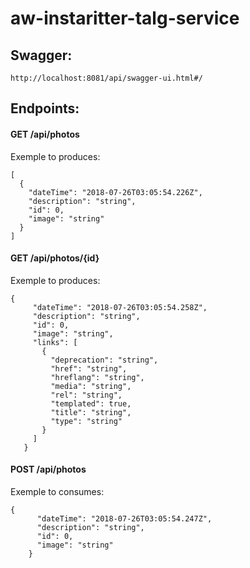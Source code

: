 # aw-instaritter-talg-service


## Swagger: 

``` http://localhost:8081/api/swagger-ui.html#/ ```

## Endpoints:

#### GET /api/photos

Exemple to produces:

``` 
[
  {
    "dateTime": "2018-07-26T03:05:54.226Z",
    "description": "string",
    "id": 0,
    "image": "string"
  }
] 

```

#### GET /api/photos/{id}

Exemple to produces:

```
{
     "dateTime": "2018-07-26T03:05:54.258Z",
     "description": "string",
     "id": 0,
     "image": "string",
     "links": [
       {
         "deprecation": "string",
         "href": "string",
         "hreflang": "string",
         "media": "string",
         "rel": "string",
         "templated": true,
         "title": "string",
         "type": "string"
       }
     ]
   } 
``` 
   
#### POST /api/photos

Exemple to consumes:
``` 
{
      "dateTime": "2018-07-26T03:05:54.247Z",
      "description": "string",
      "id": 0,
      "image": "string"
    } 
```